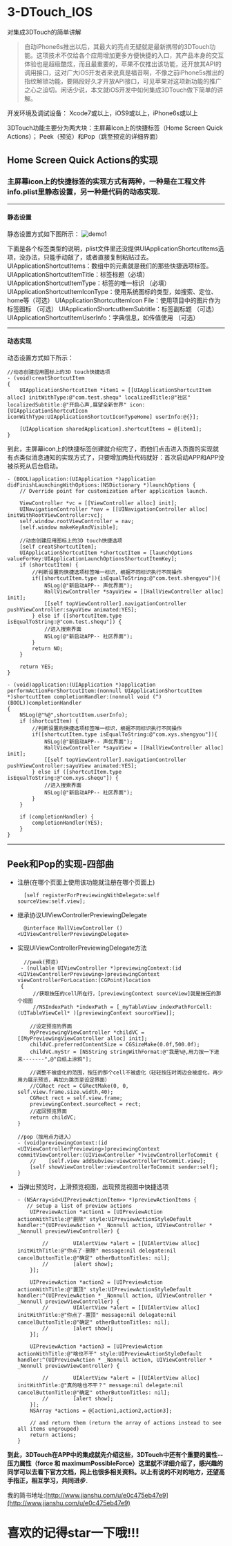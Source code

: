 # 3-DTouch_IOS
对集成3DTouch的简单讲解

> 自动iPhone6s推出以后，其最大的亮点无疑就是最新携带的3DTouch功能。这项技术不仅给各个应用增加更多方便快捷的入口，其产品本身的交互体验也是超级酷炫，而且最重要的，苹果不仅推出该功能，还开放其API的调用接口，这对广大iOS开发者来说真是福音啊，不像之前iPhone5s推出的指纹解锁功能，要隔段好久才开放API接口，可见苹果对这项新功能的推广之心之迫切。闲话少说，本文就iOS开发中如何集成3DTouch做下简单的讲解。

开发环境及调试设备：
Xcode7或以上，iOS9或以上，iPhone6s或以上

3DTouch功能主要分为两大块：主屏幕Icon上的快捷标签（Home Screen Quick Actions）； Peek（预览）和Pop（跳至预览的详细界面）

## Home Screen Quick Actions的实现</br>
### 主屏幕icon上的快捷标签的实现方式有两种，一种是在工程文件info.plist里静态设置，另一种是代码的动态实现.
-------------
#### 静态设置</br>
静态设置方式如下图所示：
![demo1](/resouse/demo1.png)

下面是各个标签类型的说明，plist文件里还没提供UIApplicationShortcutItems选项，没办法，只能手动敲了，或者直接复制粘贴过去。
UIApplicationShortcutItems：数组中的元素就是我们的那些快捷选项标签。
UIApplicationShortcutItemTitle：标签标题（必填）
UIApplicationShortcutItemType：标签的唯一标识 （必填）
UIApplicationShortcutItemIconType：使用系统图标的类型，如搜索、定位、home等（可选）
UIApplicationShortcutItemIcon File：使用项目中的图片作为标签图标 （可选）
UIApplicationShortcutItemSubtitle：标签副标题 （可选）
UIApplicationShortcutItemUserInfo：字典信息，如传值使用 （可选）

--------------

#### 动态实现
动态设置方式如下所示：</br>

    //动态创建应用图标上的3D touch快捷选项
    - (void)creatShortcutItem
    {
        UIApplicationShortcutItem *item1 = [[UIApplicationShortcutItem alloc] initWithType:@"com.test.shequ" localizedTitle:@"社区" localizedSubtitle:@"开启心声,展望全新世界" icon:[UIApplicationShortcutIcon iconWithType:UIApplicationShortcutIconTypeHome] userInfo:@{}];
        
        [UIApplication sharedApplication].shortcutItems = @[item1];
    }

到此，主屏幕icon上的快捷标签创建就介绍完了，而他们点击进入页面的实现就有点类似消息通知的实现方式了，只要增加两处代码就好：首次启动APP和APP没被杀死从后台启动。

    - (BOOL)application:(UIApplication *)application didFinishLaunchingWithOptions:(NSDictionary *)launchOptions {
        // Override point for customization after application launch.
        
        ViewController *vc = [[ViewController alloc] init];
        UINavigationController *nav = [[UINavigationController alloc] initWithRootViewController:vc];
        self.window.rootViewController = nav;
        [self.window makeKeyAndVisible];
        
        //动态创建应用图标上的3D touch快捷选项
        [self creatShortcutItem];
        UIApplicationShortcutItem *shortcutItem = [launchOptions valueForKey:UIApplicationLaunchOptionsShortcutItemKey];
        if (shortcutItem) {
            //判断设置的快捷选项标签唯一标识，根据不同标识执行不同操作
            if([shortcutItem.type isEqualToString:@"com.test.shengyou"]){
                NSLog(@"新启动APP-- 声优界面");
                HallViewController *sayuView = [[HallViewController alloc] init];
                [[self topViewController].navigationController pushViewController:sayuView animated:YES];
            } else if ([shortcutItem.type isEqualToString:@"com.test.shequ"]) {
                //进入搜索界面
                NSLog(@"新启动APP-- 社区界面");
            }
            return NO;
        }
        
        return YES;
    }
    
    - (void)application:(UIApplication *)application performActionForShortcutItem:(nonnull UIApplicationShortcutItem *)shortcutItem completionHandler:(nonnull void (^)(BOOL))completionHandler
    {
        NSLog(@"%@",shortcutItem.userInfo);
        if (shortcutItem) {
            //判断设置的快捷选项标签唯一标识，根据不同标识执行不同操作
            if([shortcutItem.type isEqualToString:@"com.xys.shengyou"]){
                NSLog(@"新启动APP-- 声优界面");
                HallViewController *sayuView = [[HallViewController alloc] init];
                [[self topViewController].navigationController pushViewController:sayuView animated:YES];
            } else if ([shortcutItem.type isEqualToString:@"com.xys.shequ"]) {
                //进入搜索界面
                NSLog(@"新启动APP-- 社区界面");
            }
        }
        
        if (completionHandler) {
            completionHandler(YES);
        }
    }

----------------

## Peek和Pop的实现-四部曲
* 注册(在哪个页面上使用该功能就注册在哪个页面上)



        [self registerForPreviewingWithDelegate:self sourceView:self.view];



* 继承协议UIViewControllerPreviewingDelegate

        @interface HallViewController ()<UIViewControllerPreviewingDelegate>

* 实现UIViewControllerPreviewingDelegate方法

        //peek(预览)
       - (nullable UIViewController *)previewingContext:(id <UIViewControllerPreviewing>)previewingContext viewControllerForLocation:(CGPoint)location
       {
           //获取按压的cell所在行，[previewingContext sourceView]就是按压的那个视图
           //NSIndexPath *indexPath = [_myTableView indexPathForCell:(UITableViewCell* )[previewingContext sourceView]];

          //设定预览的界面
          MyPreviewingViewController *childVC = [[MyPreviewingViewController alloc] init];
          childVC.preferredContentSize = CGSizeMake(0.0f,500.0f);
          childVC.myStr = [NSString stringWithFormat:@"我是%@,用力按一下进来-------",@"白纸上涂鸦"];

          //调整不被虚化的范围，按压的那个cell不被虚化（轻轻按压时周边会被虚化，再少用力展示预览，再加力跳页至设定界面）
          //CGRect rect = CGRectMake(0, 0, self.view.frame.size.width,40);
          CGRect rect = self.view.frame;
          previewingContext.sourceRect = rect;
          //返回预览界面
          return childVC;
      }

      //pop（按用点力进入）
      - (void)previewingContext:(id <UIViewControllerPreviewing>)previewingContext commitViewController:(UIViewController *)viewControllerToCommit {
          //    [self.view addSubview:viewControllerToCommit.view];
          [self showViewController:viewControllerToCommit sender:self];
      }


* 当弹出预览时，上滑预览视图，出现预览视图中快捷选项

      - (NSArray<id<UIPreviewActionItem>> *)previewActionItems {
         // setup a list of preview actions
          UIPreviewAction *action1 = [UIPreviewAction actionWithTitle:@"删除" style:UIPreviewActionStyleDefault handler:^(UIPreviewAction * _Nonnull action, UIViewController * _Nonnull previewViewController) {

              //        UIAlertView *alert = [[UIAlertView alloc] initWithTitle:@"你点了-删除" message:nil delegate:nil cancelButtonTitle:@"确定" otherButtonTitles: nil];
              //        [alert show];
          }];

          UIPreviewAction *action2 = [UIPreviewAction actionWithTitle:@"置顶" style:UIPreviewActionStyleDefault handler:^(UIPreviewAction * _Nonnull action, UIViewController * _Nonnull previewViewController) {
              //        UIAlertView *alert = [[UIAlertView alloc] initWithTitle:@"你点了-置顶" message:nil delegate:nil cancelButtonTitle:@"确定" otherButtonTitles: nil];
              //        [alert show];
          }];

          UIPreviewAction *action3 = [UIPreviewAction actionWithTitle:@"啥也不干" style:UIPreviewActionStyleDefault handler:^(UIPreviewAction * _Nonnull action, UIViewController * _Nonnull previewViewController) {

              //        UIAlertView *alert = [[UIAlertView alloc] initWithTitle:@"真的啥也不干？" message:nil delegate:nil cancelButtonTitle:@"确定" otherButtonTitles: nil];
              //        [alert show];
          }];
          NSArray *actions = @[action1,action2,action3];

          // and return them (return the array of actions instead to see all items ungrouped)
          return actions;
      }


__到此，3DTouch在APP中的集成就先介绍这些，3DTouch中还有个重要的属性--压力属性（force 和 maximumPossibleForce）这里就不详细介绍了，感兴趣的同学可以去看下官方文档，网上也很多相关资料。以上有说的不对的地方，还望高手指正，相互学习，共同进步.__

我的简书地址:[http://www.jianshu.com/u/e0c475eb47e9](http://www.jianshu.com/u/e0c475eb47e9)</br>
# 喜欢的记得star一下哦!!!
